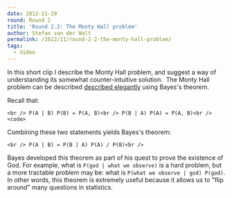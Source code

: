 ```yaml
---
date: 2012-11-29
round: Round 2
title: 'Round 2.2: The Monty Hall problem'
author: Stefan van der Walt
permalink: /2012/11/round-2-2-the-monty-hall-problem/
tags:
  - Video
---
```

In this short clip I describe the Monty Hall problem, and suggest a way of understanding its somewhat counter-intuitive solution.  The Monty Hall problem can be described [described elegantly][1] using Bayes's theorem.

Recall that:

`<br />
P(A | B) P(B) = P(A, B)<br />
P(B | A) P(A) = P(A, B)<br />
<code>`</code>

Combining these two statements yields Bayes's theorem:

`<br />
P(A | B) = P(B | A) P(A) / P(B)<br />
`

Bayes developed this theorem as part of his quest to prove the existence of God. For example, what is `P(god | what we observe)` is a hard problem, but a more tractable problem may be: what is `P(what we observe | god) P(god)`. In other words, this theorem is extremely useful because it allows us to "flip around" many questions in statistics.

 [1]: http://en.wikipedia.org/wiki/Monty_Hall_problem#Bayes.27_theorem
